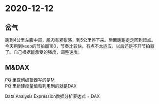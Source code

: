# 2020-12-12

## 岔气

跑到4公里左腹中部，肌肉有紧张感，到5公里停下来。后面跑跑走走回到起点。  
今天用到keep的节拍器180，节奏比较快，有点不太适应，以后还是不开节拍器了。自己根据能承受的强度，调整速度。  

## M&DAX

PQ 里查询编辑器写的是M  
PQ 里新建度量值和列用到的就是DAX  

Data Analysis Expression数据分析表达式 = DAX

